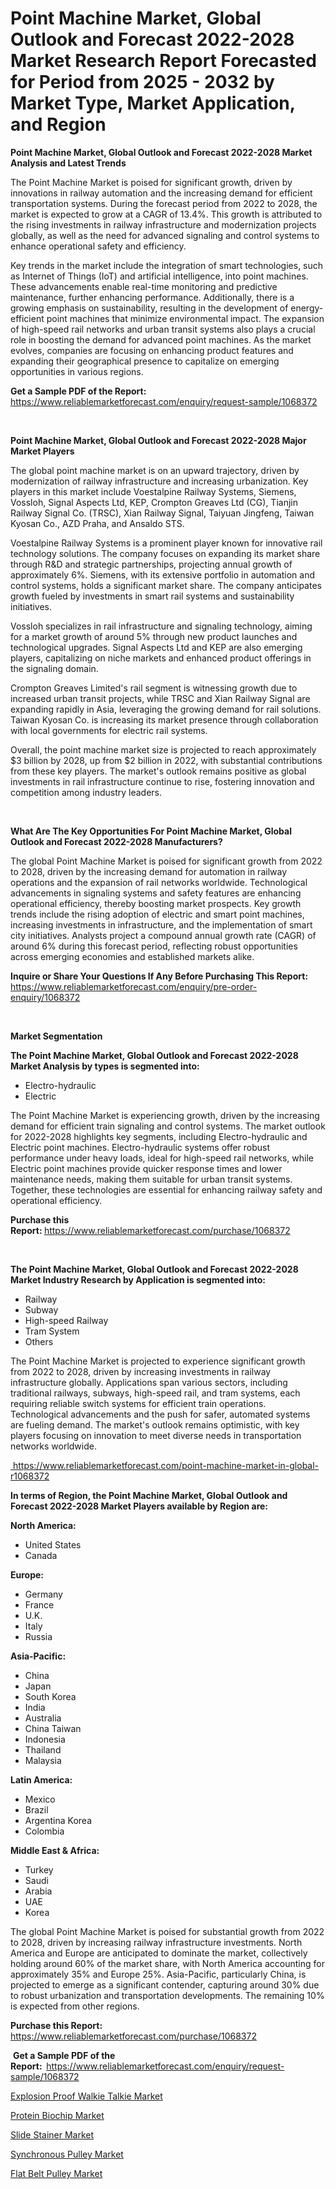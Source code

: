 <p><h1>Point Machine Market, Global Outlook and Forecast 2022-2028 Market Research Report Forecasted for Period from 2025 -  2032 by Market Type, Market Application, and Region</h1></p><p><strong>Point Machine Market, Global Outlook and Forecast 2022-2028 Market Analysis and Latest Trends</strong></p>
<p><p>The Point Machine Market is poised for significant growth, driven by innovations in railway automation and the increasing demand for efficient transportation systems. During the forecast period from 2022 to 2028, the market is expected to grow at a CAGR of 13.4%. This growth is attributed to the rising investments in railway infrastructure and modernization projects globally, as well as the need for advanced signaling and control systems to enhance operational safety and efficiency.</p><p>Key trends in the market include the integration of smart technologies, such as Internet of Things (IoT) and artificial intelligence, into point machines. These advancements enable real-time monitoring and predictive maintenance, further enhancing performance. Additionally, there is a growing emphasis on sustainability, resulting in the development of energy-efficient point machines that minimize environmental impact. The expansion of high-speed rail networks and urban transit systems also plays a crucial role in boosting the demand for advanced point machines. As the market evolves, companies are focusing on enhancing product features and expanding their geographical presence to capitalize on emerging opportunities in various regions.</p></p>
<p><strong>Get a Sample PDF of the Report:&nbsp;</strong> <a href="https://www.reliablemarketforecast.com/enquiry/request-sample/1068372?utm_campaign=2886&utm_medium=2&utm_source=Github&utm_content=ia&utm_term=21032025&utm_id=point-machine-market-global-outlook-and-forecast-2022-2028">https://www.reliablemarketforecast.com/enquiry/request-sample/1068372</a></p>
<p>&nbsp;</p>
<p><strong>Point Machine Market, Global Outlook and Forecast 2022-2028 Major Market Players</strong></p>
<p><p>The global point machine market is on an upward trajectory, driven by modernization of railway infrastructure and increasing urbanization. Key players in this market include Voestalpine Railway Systems, Siemens, Vossloh, Signal Aspects Ltd, KEP, Crompton Greaves Ltd (CG), Tianjin Railway Signal Co. (TRSC), Xian Railway Signal, Taiyuan Jingfeng, Taiwan Kyosan Co., AZD Praha, and Ansaldo STS.</p><p>Voestalpine Railway Systems is a prominent player known for innovative rail technology solutions. The company focuses on expanding its market share through R&D and strategic partnerships, projecting annual growth of approximately 6%. Siemens, with its extensive portfolio in automation and control systems, holds a significant market share. The company anticipates growth fueled by investments in smart rail systems and sustainability initiatives.</p><p>Vossloh specializes in rail infrastructure and signaling technology, aiming for a market growth of around 5% through new product launches and technological upgrades. Signal Aspects Ltd and KEP are also emerging players, capitalizing on niche markets and enhanced product offerings in the signaling domain.</p><p>Crompton Greaves Limited's rail segment is witnessing growth due to increased urban transit projects, while TRSC and Xian Railway Signal are expanding rapidly in Asia, leveraging the growing demand for rail solutions. Taiwan Kyosan Co. is increasing its market presence through collaboration with local governments for electric rail systems.</p><p>Overall, the point machine market size is projected to reach approximately $3 billion by 2028, up from $2 billion in 2022, with substantial contributions from these key players. The market's outlook remains positive as global investments in rail infrastructure continue to rise, fostering innovation and competition among industry leaders.</p></p>
<p>&nbsp;</p>
<p><strong>What Are The Key Opportunities For Point Machine Market, Global Outlook and Forecast 2022-2028 Manufacturers?</strong></p>
<p><p>The global Point Machine Market is poised for significant growth from 2022 to 2028, driven by the increasing demand for automation in railway operations and the expansion of rail networks worldwide. Technological advancements in signaling systems and safety features are enhancing operational efficiency, thereby boosting market prospects. Key growth trends include the rising adoption of electric and smart point machines, increasing investments in infrastructure, and the implementation of smart city initiatives. Analysts project a compound annual growth rate (CAGR) of around 6% during this forecast period, reflecting robust opportunities across emerging economies and established markets alike.</p></p>
<p><strong>Inquire or Share Your Questions If Any Before Purchasing This Report:</strong> <a href="https://www.reliablemarketforecast.com/enquiry/pre-order-enquiry/1068372?utm_campaign=2886&utm_medium=2&utm_source=Github&utm_content=ia&utm_term=21032025&utm_id=point-machine-market-global-outlook-and-forecast-2022-2028">https://www.reliablemarketforecast.com/enquiry/pre-order-enquiry/1068372</a></p>
<p>&nbsp;</p>
<p><strong>Market Segmentation</strong></p>
<p><strong>The Point Machine Market, Global Outlook and Forecast 2022-2028 Market Analysis by types is segmented into:</strong></p>
<p><ul><li>Electro-hydraulic</li><li>Electric</li></ul></p>
<p><p>The Point Machine Market is experiencing growth, driven by the increasing demand for efficient train signaling and control systems. The market outlook for 2022-2028 highlights key segments, including Electro-hydraulic and Electric point machines. Electro-hydraulic systems offer robust performance under heavy loads, ideal for high-speed rail networks, while Electric point machines provide quicker response times and lower maintenance needs, making them suitable for urban transit systems. Together, these technologies are essential for enhancing railway safety and operational efficiency.</p></p>
<p><strong>Purchase this Report:&nbsp;</strong><a href="https://www.reliablemarketforecast.com/purchase/1068372?utm_campaign=2886&utm_medium=2&utm_source=Github&utm_content=ia&utm_term=21032025&utm_id=point-machine-market-global-outlook-and-forecast-2022-2028">https://www.reliablemarketforecast.com/purchase/1068372</a></p>
<p>&nbsp;</p>
<p><strong>The Point Machine Market, Global Outlook and Forecast 2022-2028 Market Industry Research by Application is segmented into:</strong></p>
<p><ul><li>Railway</li><li>Subway</li><li>High-speed Railway</li><li>Tram System</li><li>Others</li></ul></p>
<p><p>The Point Machine Market is projected to experience significant growth from 2022 to 2028, driven by increasing investments in railway infrastructure globally. Applications span various sectors, including traditional railways, subways, high-speed rail, and tram systems, each requiring reliable switch systems for efficient train operations. Technological advancements and the push for safer, automated systems are fueling demand. The market's outlook remains optimistic, with key players focusing on innovation to meet diverse needs in transportation networks worldwide.</p></p>
<p><a href="https://www.reliablemarketforecast.com/point-machine-market-in-global-r1068372?utm_campaign=2886&utm_medium=2&utm_source=Github&utm_content=ia&utm_term=21032025&utm_id=point-machine-market-global-outlook-and-forecast-2022-2028">&nbsp;https://www.reliablemarketforecast.com/point-machine-market-in-global-r1068372</a></p>
<p><strong>In terms of Region, the Point Machine Market, Global Outlook and Forecast 2022-2028 Market Players available by Region are:</strong></p>
<p>
    <p> <strong> North America: </strong>
        <ul>
            <li>United States</li>
            <li>Canada</li>
        </ul>
        </p> 
    <p> <strong> Europe: </strong>
        <ul>
            <li>Germany</li>
            <li>France</li>
            <li>U.K.</li>
            <li>Italy</li>
            <li>Russia</li>
        </ul>
        </p> 
    <p> <strong> Asia-Pacific: </strong>
        <ul>
            <li>China</li>
            <li>Japan</li>
            <li>South Korea</li>
            <li>India</li>
            <li>Australia</li>
            <li>China Taiwan</li>
            <li>Indonesia</li>
            <li>Thailand</li>
            <li>Malaysia</li>
        </ul>
        </p> 
    <p> <strong> Latin America: </strong>
        <ul>
            <li>Mexico</li>
            <li>Brazil</li>
            <li>Argentina Korea</li>
            <li>Colombia</li>
        </ul>
        </p> 
    <p> <strong> Middle East & Africa: </strong>
        <ul>
            <li>Turkey</li>
            <li>Saudi</li>
            <li>Arabia</li>
            <li>UAE</li>
            <li>Korea</li>
        </ul>
    </p>
    </p>
<p><p>The global Point Machine Market is poised for substantial growth from 2022 to 2028, driven by increasing railway infrastructure investments. North America and Europe are anticipated to dominate the market, collectively holding around 60% of the market share, with North America accounting for approximately 35% and Europe 25%. Asia-Pacific, particularly China, is projected to emerge as a significant contender, capturing around 30% due to robust urbanization and transportation developments. The remaining 10% is expected from other regions.</p></p>
<p><strong>Purchase this Report: </strong><a href="https://www.reliablemarketforecast.com/purchase/1068372?utm_campaign=2886&utm_medium=2&utm_source=Github&utm_content=ia&utm_term=21032025&utm_id=point-machine-market-global-outlook-and-forecast-2022-2028">https://www.reliablemarketforecast.com/purchase/1068372</a></p>
<p>&nbsp;<strong>Get a Sample PDF of the Report:&nbsp;&nbsp;</strong><a href="https://www.reliablemarketforecast.com/enquiry/request-sample/1068372?utm_campaign=2886&utm_medium=2&utm_source=Github&utm_content=ia&utm_term=21032025&utm_id=point-machine-market-global-outlook-and-forecast-2022-2028">https://www.reliablemarketforecast.com/enquiry/request-sample/1068372</a></p>
<p><strong></strong></p>
<p><p><a href="https://www.linkedin.com/pulse/comprehensive-report-explosion-proof-walkie-talkie-market-0kzxc?utm_campaign=2886&utm_medium=2&utm_source=Github&utm_content=ia&utm_term=21032025&utm_id=point-machine-market-global-outlook-and-forecast-2022-2028">Explosion Proof Walkie Talkie Market</a></p><p><a href="https://www.linkedin.com/pulse/impressive-global-protein-biochip-market-size-set-soar-44-cagr-u5brc?utm_campaign=2886&utm_medium=2&utm_source=Github&utm_content=ia&utm_term=21032025&utm_id=point-machine-market-global-outlook-and-forecast-2022-2028">Protein Biochip Market</a></p><p><a href="https://www.linkedin.com/pulse/global-slide-stainer-market-scope-its-rapid-growth-in146-cagr-us3fc?utm_campaign=2886&utm_medium=2&utm_source=Github&utm_content=ia&utm_term=21032025&utm_id=point-machine-market-global-outlook-and-forecast-2022-2028">Slide Stainer Market</a></p><p><a href="https://www.linkedin.com/pulse/synchronous-pulley-market-size-continuously-growing-cagr-59-sv95c?utm_campaign=2886&utm_medium=2&utm_source=Github&utm_content=ia&utm_term=21032025&utm_id=point-machine-market-global-outlook-and-forecast-2022-2028">Synchronous Pulley Market</a></p><p><a href="https://www.linkedin.com/pulse/analyzing-flat-belt-pulley-market-revenue-worth-cagr-94-2025-e4bnc?utm_campaign=2886&utm_medium=2&utm_source=Github&utm_content=ia&utm_term=21032025&utm_id=point-machine-market-global-outlook-and-forecast-2022-2028">Flat Belt Pulley Market</a></p></p>